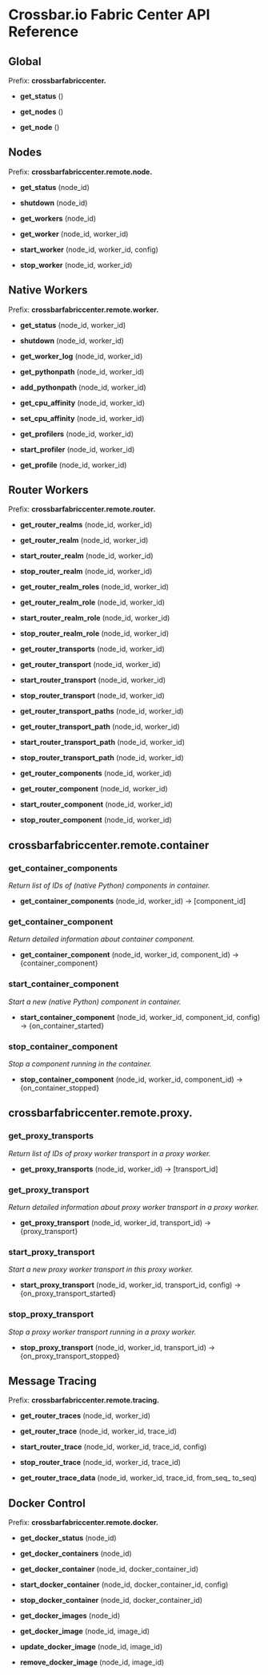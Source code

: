 # Crossbar.io Fabric Center API Reference


## Global

Prefix: **crossbarfabriccenter.**

* **get_status** ()

* **get_nodes** ()

* **get_node** ()


## Nodes

Prefix: **crossbarfabriccenter.remote.node.**

* **get_status** (node_id)

* **shutdown** (node_id)

* **get_workers** (node_id)

* **get_worker** (node_id, worker_id)

* **start_worker** (node_id, worker_id, config)

* **stop_worker** (node_id, worker_id)


## Native Workers

Prefix: **crossbarfabriccenter.remote.worker.**

* **get_status** (node_id, worker_id)

* **shutdown** (node_id, worker_id)

* **get_worker_log** (node_id, worker_id)

* **get_pythonpath** (node_id, worker_id)

* **add_pythonpath** (node_id, worker_id)

* **get_cpu_affinity** (node_id, worker_id)

* **set_cpu_affinity** (node_id, worker_id)

* **get_profilers** (node_id, worker_id)

* **start_profiler** (node_id, worker_id)

* **get_profile** (node_id, worker_id)


## Router Workers

Prefix: **crossbarfabriccenter.remote.router.**

* **get_router_realms** (node_id, worker_id)

* **get_router_realm** (node_id, worker_id)

* **start_router_realm** (node_id, worker_id)

* **stop_router_realm** (node_id, worker_id)

* **get_router_realm_roles** (node_id, worker_id)

* **get_router_realm_role** (node_id, worker_id)

* **start_router_realm_role** (node_id, worker_id)

* **stop_router_realm_role** (node_id, worker_id)

* **get_router_transports** (node_id, worker_id)

* **get_router_transport** (node_id, worker_id)

* **start_router_transport** (node_id, worker_id)

* **stop_router_transport** (node_id, worker_id)

* **get_router_transport_paths** (node_id, worker_id)

* **get_router_transport_path** (node_id, worker_id)

* **start_router_transport_path** (node_id, worker_id)

* **stop_router_transport_path** (node_id, worker_id)

* **get_router_components** (node_id, worker_id)

* **get_router_component** (node_id, worker_id)

* **start_router_component** (node_id, worker_id)

* **stop_router_component** (node_id, worker_id)


## crossbarfabriccenter.remote.container


### get_container_components

*Return list of IDs of (native Python) components in container.*

* **get_container_components** (node_id, worker_id) -> [component_id]


### get_container_component

*Return detailed information about container component.*

* **get_container_component** (node_id, worker_id, component_id) -> {container_component}


### start_container_component

*Start a new (native Python) component in container.*

* **start_container_component** (node_id, worker_id, component_id, config) -> {on_container_started}


### stop_container_component

*Stop a component running in the container.*

* **stop_container_component** (node_id, worker_id, component_id) -> {on_container_stopped}


## crossbarfabriccenter.remote.proxy.

### get_proxy_transports

*Return list of IDs of proxy worker transport in a proxy worker.*

* **get_proxy_transports** (node_id, worker_id) -> [transport_id]


### get_proxy_transport

*Return detailed information about proxy worker transport in a proxy worker.*

* **get_proxy_transport** (node_id, worker_id, transport_id) -> {proxy_transport}


### start_proxy_transport

*Start a new proxy worker transport in this proxy worker.*

* **start_proxy_transport** (node_id, worker_id, transport_id, config) -> {on_proxy_transport_started}


### stop_proxy_transport

*Stop a proxy worker transport running in a proxy worker.*

* **stop_proxy_transport** (node_id, worker_id, transport_id) -> {on_proxy_transport_stopped}


## Message Tracing

Prefix: **crossbarfabriccenter.remote.tracing.**

* **get_router_traces** (node_id, worker_id)

* **get_router_trace** (node_id, worker_id, trace_id)

* **start_router_trace** (node_id, worker_id, trace_id, config)

* **stop_router_trace** (node_id, worker_id, trace_id)

* **get_router_trace_data** (node_id, worker_id, trace_id, from_seq_ to_seq)


## Docker Control

Prefix: **crossbarfabriccenter.remote.docker.**

* **get_docker_status** (node_id)

* **get_docker_containers** (node_id)

* **get_docker_container** (node_id, docker_container_id)

* **start_docker_container** (node_id, docker_container_id, config)

* **stop_docker_container** (node_id, docker_container_id)

* **get_docker_images** (node_id)

* **get_docker_image** (node_id, image_id)

* **update_docker_image** (node_id, image_id)

* **remove_docker_image** (node_id, image_id)

